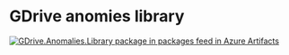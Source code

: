 # GDrive anomies library

[![GDrive.Anomalies.Library package in packages feed in Azure Artifacts](https://feeds.dev.azure.com/henifazzani/_apis/public/Packaging/Feeds/9a9327ae-8c62-4cc1-80a5-7365f97a5b87/Packages/60d0764f-c543-465e-98c6-04c52bf3e09e/Badge)](https://dev.azure.com/henifazzani/SynkerAPI/_packaging?_a=package&feed=9a9327ae-8c62-4cc1-80a5-7365f97a5b87&package=60d0764f-c543-465e-98c6-04c52bf3e09e&preferRelease=true)